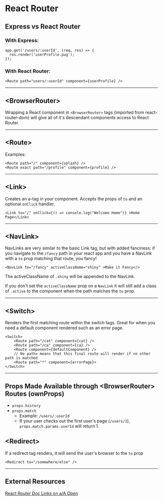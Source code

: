 # React Router

## Express vs React Router

### With Express:

```
app.get('/users/:userId', (req, res) => {
  res.render('userProfile.pug');
});
```

### With React Router:

```
<Route path="users/:userId" component={userProfile} />
```

---

## \<BrowserRouter>

Wrapping a React component in `<BrowserRouter>` tags (imported from react-router-dom) will give all of it's descendant components access to React Router.

---

## \<Route>

Examples:

```
<Route path="/" component={splash} />
<Route exact path="/profile" component={profile} />
```

---

## \<Link>

Creates an a-tag in your component. Accepts the props of `to` and an optional `onClick` handler.

```
<Link to="/" onClick={() => console.log("Welcome Home")} >Home Page</Link>
```

---

## \<NavLink>

NavLinks are very similar to the basic Link tag, but with added fanciness: if you navigate to the `/fancy` path in your react app and you have a NavLink with a `to` prop matching that route, you fancy!

```
<NavLink to="/fancy" activeClassName="shiny" >Make it Fancy</>
```

The activeClassName of `.shiny` will be appended to the NavLink.

If you don't set the `activeClassName` prop on a `NavLink` it will still add a class of `.active` to the component when the path matches the `to` prop.

---

## \<Switch>

Renders the first matching route within the switch tags. Great for when you need a default component rendered such as an error page.

```
<Switch>
    <Route path="/cat" component={cat} />
    <Route path="/ca" component={ca} />
    <Route component={defaultComponent} />
    // No path= means that this final route will render if no other path is matched
    <Route path="*" component={errorPage}>
</Switch>
```

---

## Props Made Available through \<BrowserRouter> Routes (ownProps)

- `props.history`
- `props.match`
  - Example: `/users/:userId`
  - If your user checks out the first user's page (`/users/1`), `props.match.params.userId` will return 1.

## \<Redirect>

If a redirect tag renders, it will send the user's browser to the `to` prop

```
<Redirect to="/somewhere/else" />
```

---

## External Resources

[React Router Doc Links on a/A Open](https://open.appacademy.io/learn/js-py---may-2020-online/week-14-may-2020-online/router-documentation)
